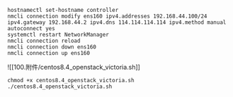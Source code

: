 ```shell
hostnamectl set-hostname controller
nmcli connection modify ens160 ipv4.addresses 192.168.44.100/24 ipv4.gateway 192.168.44.2 ipv4.dns 114.114.114.114 ipv4.method manual autoconnect yes
systemctl restart NetworkManager
nmcli connection reload
nmcli connection down ens160
nmcli connection up ens160
```

![[100.附件/centos8.4_openstack_victoria.sh]]

```shell
chmod +x centos8.4_openstack_victoria.sh 
./centos8.4_openstack_victoria.sh 
```

